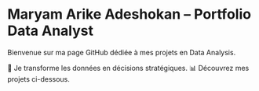 <h1> Maryam Arike Adeshokan – Portfolio Data Analyst</h1>
<p>Bienvenue sur ma page GitHub dédiée à mes projets en Data Analysis.</p>

<p>🎯 Je transforme les données en décisions stratégiques.  
📊 Découvrez mes projets ci-dessous.</p
